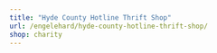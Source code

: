 ```yaml
---
title: "Hyde County Hotline Thrift Shop"
url: /engelehard/hyde-county-hotline-thrift-shop/
shop: charity
---
```

